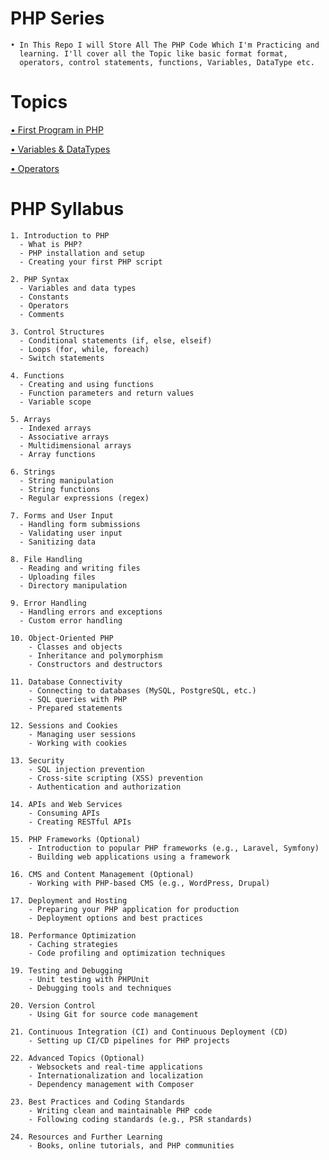 # PHP Series
    • In This Repo I will Store All The PHP Code Which I'm Practicing and
      learning. I'll cover all the Topic like basic format format,
      operators, control statements, functions, Variables, DataType etc.    


# Topics
[• First Program in PHP](https://github.com/Raunaksplanet/PHP-Series/blob/main/All%20Code/BasicFirstProgram.php)

[• Variables & DataTypes](https://github.com/Raunaksplanet/PHP-Series/blob/main/All%20Code/Variables%26DataTypes.php)

[• Operators](https://github.com/Raunaksplanet/PHP-Series/blob/main/All%20Code/Variables%26DataTypes.php)


# PHP Syllabus 
    1. Introduction to PHP
      - What is PHP?
      - PHP installation and setup
      - Creating your first PHP script

    2. PHP Syntax
      - Variables and data types
      - Constants
      - Operators
      - Comments

    3. Control Structures
      - Conditional statements (if, else, elseif)
      - Loops (for, while, foreach)
      - Switch statements

    4. Functions
      - Creating and using functions
      - Function parameters and return values
      - Variable scope

    5. Arrays
      - Indexed arrays
      - Associative arrays
      - Multidimensional arrays
      - Array functions

    6. Strings
      - String manipulation
      - String functions
      - Regular expressions (regex)

    7. Forms and User Input
      - Handling form submissions
      - Validating user input
      - Sanitizing data

    8. File Handling
      - Reading and writing files
      - Uploading files
      - Directory manipulation

    9. Error Handling
      - Handling errors and exceptions
      - Custom error handling

    10. Object-Oriented PHP
        - Classes and objects
        - Inheritance and polymorphism
        - Constructors and destructors

    11. Database Connectivity
        - Connecting to databases (MySQL, PostgreSQL, etc.)
        - SQL queries with PHP
        - Prepared statements

    12. Sessions and Cookies
        - Managing user sessions
        - Working with cookies

    13. Security
        - SQL injection prevention
        - Cross-site scripting (XSS) prevention
        - Authentication and authorization

    14. APIs and Web Services
        - Consuming APIs
        - Creating RESTful APIs

    15. PHP Frameworks (Optional)
        - Introduction to popular PHP frameworks (e.g., Laravel, Symfony)
        - Building web applications using a framework

    16. CMS and Content Management (Optional)
        - Working with PHP-based CMS (e.g., WordPress, Drupal)

    17. Deployment and Hosting
        - Preparing your PHP application for production
        - Deployment options and best practices

    18. Performance Optimization
        - Caching strategies
        - Code profiling and optimization techniques

    19. Testing and Debugging
        - Unit testing with PHPUnit
        - Debugging tools and techniques

    20. Version Control
        - Using Git for source code management

    21. Continuous Integration (CI) and Continuous Deployment (CD)
        - Setting up CI/CD pipelines for PHP projects

    22. Advanced Topics (Optional)
        - Websockets and real-time applications
        - Internationalization and localization
        - Dependency management with Composer

    23. Best Practices and Coding Standards
        - Writing clean and maintainable PHP code
        - Following coding standards (e.g., PSR standards)

    24. Resources and Further Learning
        - Books, online tutorials, and PHP communities
